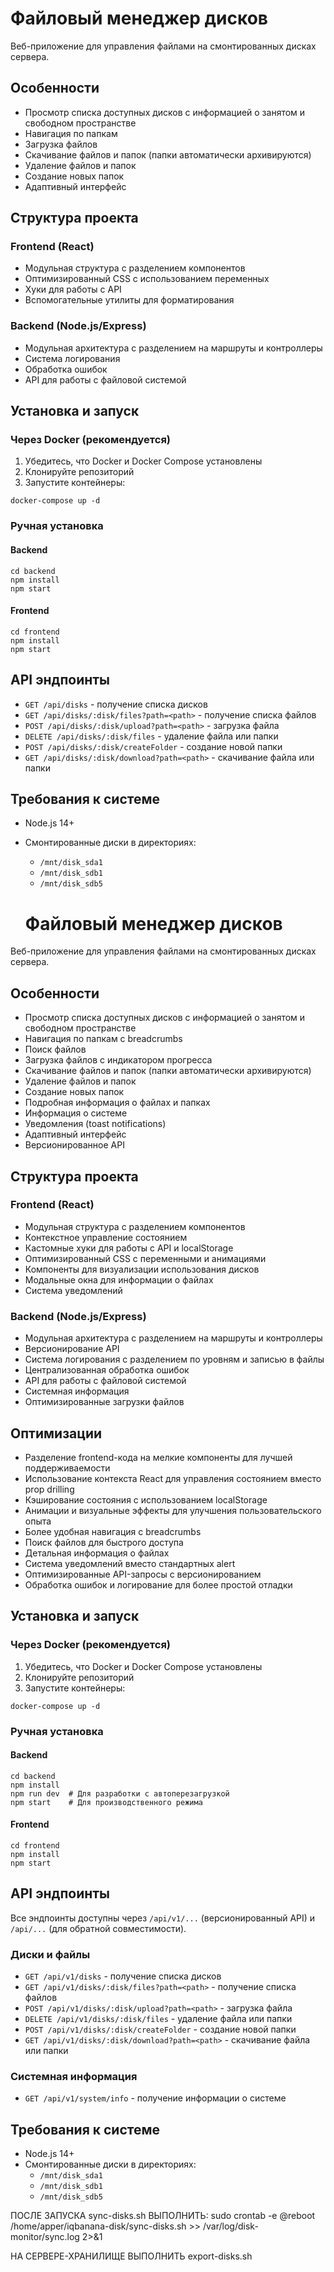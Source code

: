 # Файловый менеджер дисков

Веб-приложение для управления файлами на смонтированных дисках сервера.

## Особенности

- Просмотр списка доступных дисков с информацией о занятом и свободном пространстве
- Навигация по папкам
- Загрузка файлов
- Скачивание файлов и папок (папки автоматически архивируются)
- Удаление файлов и папок
- Создание новых папок
- Адаптивный интерфейс

## Структура проекта

### Frontend (React)

- Модульная структура с разделением компонентов
- Оптимизированный CSS с использованием переменных
- Хуки для работы с API
- Вспомогательные утилиты для форматирования

### Backend (Node.js/Express)

- Модульная архитектура с разделением на маршруты и контроллеры
- Система логирования
- Обработка ошибок
- API для работы с файловой системой

## Установка и запуск

### Через Docker (рекомендуется)

1. Убедитесь, что Docker и Docker Compose установлены
2. Клонируйте репозиторий
3. Запустите контейнеры:

```
docker-compose up -d
```

### Ручная установка

#### Backend

```
cd backend
npm install
npm start
```

#### Frontend

```
cd frontend
npm install
npm start
```

## API эндпоинты

- `GET /api/disks` - получение списка дисков
- `GET /api/disks/:disk/files?path=<path>` - получение списка файлов
- `POST /api/disks/:disk/upload?path=<path>` - загрузка файла
- `DELETE /api/disks/:disk/files` - удаление файла или папки
- `POST /api/disks/:disk/createFolder` - создание новой папки
- `GET /api/disks/:disk/download?path=<path>` - скачивание файла или папки

## Требования к системе

- Node.js 14+
- Смонтированные диски в директориях:
  - `/mnt/disk_sda1`
  - `/mnt/disk_sdb1`
  - `/mnt/disk_sdb5`

  # Файловый менеджер дисков

Веб-приложение для управления файлами на смонтированных дисках сервера.

## Особенности

- Просмотр списка доступных дисков с информацией о занятом и свободном пространстве
- Навигация по папкам с breadcrumbs
- Поиск файлов
- Загрузка файлов с индикатором прогресса
- Скачивание файлов и папок (папки автоматически архивируются)
- Удаление файлов и папок
- Создание новых папок
- Подробная информация о файлах и папках
- Информация о системе
- Уведомления (toast notifications)
- Адаптивный интерфейс
- Версионированное API

## Структура проекта

### Frontend (React)

- Модульная структура с разделением компонентов
- Контекстное управление состоянием
- Кастомные хуки для работы с API и localStorage
- Оптимизированный CSS с переменными и анимациями
- Компоненты для визуализации использования дисков
- Модальные окна для информации о файлах
- Система уведомлений

### Backend (Node.js/Express)

- Модульная архитектура с разделением на маршруты и контроллеры
- Версионирование API
- Система логирования с разделением по уровням и записью в файлы
- Централизованная обработка ошибок
- API для работы с файловой системой
- Системная информация
- Оптимизированные загрузки файлов

## Оптимизации

- Разделение frontend-кода на мелкие компоненты для лучшей поддерживаемости
- Использование контекста React для управления состоянием вместо prop drilling
- Кэширование состояния с использованием localStorage
- Анимации и визуальные эффекты для улучшения пользовательского опыта
- Более удобная навигация с breadcrumbs
- Поиск файлов для быстрого доступа
- Детальная информация о файлах
- Система уведомлений вместо стандартных alert
- Оптимизированные API-запросы с версионированием
- Обработка ошибок и логирование для более простой отладки

## Установка и запуск

### Через Docker (рекомендуется)

1. Убедитесь, что Docker и Docker Compose установлены
2. Клонируйте репозиторий
3. Запустите контейнеры:

```
docker-compose up -d
```

### Ручная установка

#### Backend

```
cd backend
npm install
npm run dev  # Для разработки с автоперезагрузкой
npm start    # Для производственного режима
```

#### Frontend

```
cd frontend
npm install
npm start
```

## API эндпоинты

Все эндпоинты доступны через `/api/v1/...` (версионированный API) и `/api/...` (для обратной совместимости).

### Диски и файлы

- `GET /api/v1/disks` - получение списка дисков
- `GET /api/v1/disks/:disk/files?path=<path>` - получение списка файлов
- `POST /api/v1/disks/:disk/upload?path=<path>` - загрузка файла
- `DELETE /api/v1/disks/:disk/files` - удаление файла или папки
- `POST /api/v1/disks/:disk/createFolder` - создание новой папки
- `GET /api/v1/disks/:disk/download?path=<path>` - скачивание файла или папки

### Системная информация

- `GET /api/v1/system/info` - получение информации о системе

## Требования к системе

- Node.js 14+
- Смонтированные диски в директориях:
  - `/mnt/disk_sda1`
  - `/mnt/disk_sdb1`
  - `/mnt/disk_sdb5`



ПОСЛЕ ЗАПУСКА sync-disks.sh ВЫПОЛНИТЬ:
sudo crontab -e
@reboot /home/apper/iqbanana-disk/sync-disks.sh >> /var/log/disk-monitor/sync.log 2>&1


НА СЕРВЕРЕ-ХРАНИЛИЩЕ ВЫПОЛНИТЬ export-disks.sh